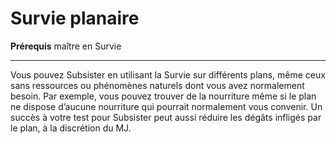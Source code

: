 # Survie planaire

<p><strong>Prérequis</strong> maître en Survie</p>
<hr>
<p>Vous pouvez Subsister en utilisant la Survie sur différents plans, même ceux sans ressources ou phénomènes naturels dont vous avez normalement besoin. Par exemple, vous pouvez trouver de la nourriture même si le plan ne dispose d’aucune nourriture qui pourrait normalement vous convenir. Un succès à votre test pour Subsister peut aussi réduire les dégâts infligés par le plan, à la discrétion du MJ.</p>